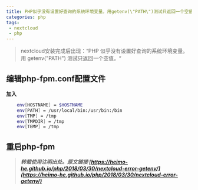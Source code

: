 ```yaml
---
title: PHP似乎没有设置好查询的系统环境变量。用getenv(\"PATH\")测试只返回一个空值
categories: php
tags: 
 - nextcloud
 - php
---
```


> nextcloud安装完成后出现：“PHP 似乎没有设置好查询的系统环境变量。 用 getenv(\"PATH\") 测试只返回一个空值。“

<!-- more -->

## 编辑php-fpm.conf配置文件

**加入**

```bash
    env[HOSTNAME] = $HOSTNAME
    env[PATH] = /usr/local/bin:/usr/bin:/bin
    env[TMP] = /tmp
    env[TMPDIR] = /tmp
    env[TEMP] = /tmp
```

## 重启php-fpm




> ***转载使用注明出处。原文链接 [https://heimo-he.github.io/php/2018/03/30/nextcloud-error-getenv/](https://heimo-he.github.io/php/2018/03/30/nextcloud-error-getenv/)***